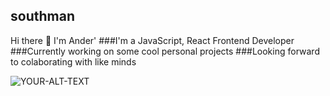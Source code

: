 ## southman
Hi there 👋
I'm Ander'
###I'm a JavaScript, React Frontend Developer 
###Currently working on some cool personal projects
###Looking forward to colaborating with like minds

<picture>
 <source media="(prefers-color-scheme: dark)" srcset="YOUR-DARKMODE-IMAGE">
 <source media="(prefers-color-scheme: light)" srcset="YOUR-LIGHTMODE-IMAGE">
 <img alt="YOUR-ALT-TEXT" src="https://giphy.com/stickers/dinosaur-t-rex-dinosaurio-e5RXnHeokFGMsOUMMm/fullscreen">
</picture>





